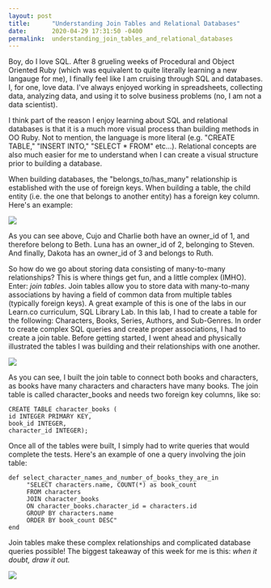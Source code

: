 ```yaml
---
layout: post
title:      "Understanding Join Tables and Relational Databases"
date:       2020-04-29 17:31:50 -0400
permalink:  understanding_join_tables_and_relational_databases
---
```



Boy, do I love SQL. After 8 grueling weeks of Procedural and Object Oriented Ruby (which was equivalent to quite literally learning a new langauge for me), I finally feel like I am cruising through SQL and databases. I, for one, love data. I've always enjoyed working in spreadsheets, collecting data, analyzing data, and using it to solve business problems (no, I am not a data scientist). 

I think part of the reason I enjoy learning about SQL and relational databases is that it is a much more visual process than building methods in OO Ruby. Not to mention, the language is more literal (e.g. "CREATE TABLE," "INSERT INTO," "SELECT * FROM" etc...). Relational concepts are also much easier for me to understand when I can create a visual structure prior to building a database.

When building databases, the "belongs_to/has_many" relationship is established with the use of foreign keys. When building a table, the child entity (i.e. the one that belongs to another entity) has a foreign key column. Here's an example:

![](file:///Users/eruff/Desktop/Screen%20Shot%202020-04-29%20at%205.00.16%20PM.png)

As you can see above, Cujo and Charlie both have an owner_id of 1, and therefore belong to Beth. Luna has an owner_id of 2, belonging to Steven. And finally, Dakota has an owner_id of 3 and belongs to Ruth.

So how do we go about storing data consisting of many-to-many relationships? This is where things get fun, and a little complex (IMHO). Enter: *join tables*. Join tables allow you to store data with many-to-many associations by having a field of common data from multiple tables (typically foreign keys). A great example of this is one of the labs in our Learn.co curriculum, SQL Library Lab. In this lab, I had to create a table for the following: Characters, Books, Series, Authors, and Sub-Genres. In order to create complex SQL queries and create proper associations, I had to create a join table. Before getting started, I went ahead and physically illustrated the tables I was building and their relationships with one another.

![](/file:///Users/eruff/Downloads/SQL%20Library%20Table%20Relationships.jpg)

As you can see, I built the join table to connect both books and characters, as books have many characters and characters have many books. The join table is called character_books and needs two foreign key columns, like so:

```
CREATE TABLE character_books (
id INTEGER PRIMARY KEY,
book_id INTEGER,
character_id INTEGER);
```

Once all of the tables were built, I simply had to write queries that would complete the tests. Here's an example of one a query involving the join table:

```
def select_character_names_and_number_of_books_they_are_in
     "SELECT characters.name, COUNT(*) as book_count
     FROM characters
     JOIN character_books 
     ON character_books.character_id = characters.id 
     GROUP BY characters.name 
     ORDER BY book_count DESC"
end
```

Join tables make these complex relationships and complicated database queries possible! The biggest takeaway of this week for me is this: *when it doubt, draw it out.*

![](https://www.google.com/url?sa=i&url=https%3A%2F%2Fmodernfarmer.com%2F2017%2F12%2F6-facts-sheep-might-not-know%2F&psig=AOvVaw3gsfbRaWuxDEnZUyHKLKnJ&ust=1588282459812000&source=images&cd=vfe&ved=0CAIQjRxqFwoTCJCHrLDLjukCFQAAAAAdAAAAABAD)


